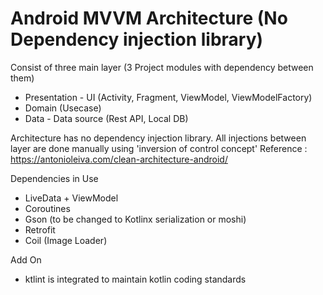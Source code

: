 # Android MVVM Architecture (No Dependency injection library)

Consist of three main layer (3 Project modules with dependency between them)
- Presentation - UI (Activity, Fragment, ViewModel, ViewModelFactory)
- Domain (Usecase)
- Data - Data source (Rest API, Local DB)

Architecture has no dependency injection library. All injections between layer are done manually using 'inversion of control concept'
Reference : https://antonioleiva.com/clean-architecture-android/

Dependencies in Use
- LiveData + ViewModel
- Coroutines
- Gson (to be changed to Kotlinx serialization or moshi)
- Retrofit
- Coil (Image Loader)

Add On
- ktlint is integrated to maintain kotlin coding standards

